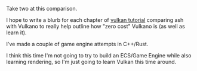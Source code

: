 Take two at this comparison.

I hope to write a blurb for each chapter of
[vulkan tutorial](https://vulkan-tutorial.com/Overview) comparing ash with
Vulkano to really help outline how "zero cost" Vulkano is (as well as learn it).

I've made a couple of game engine attempts in C++/Rust.

I think this time I'm not going to try to build an ECS/Game Engine while also
learning rendering, so I'm just going to learn Vulkan this time around.
